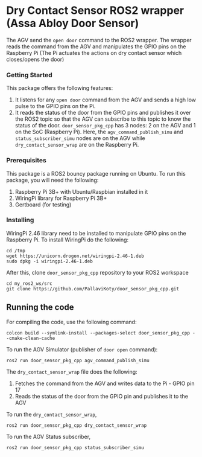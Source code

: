
# Dry Contact Sensor ROS2 wrapper (Assa Abloy Door Sensor)

The AGV send the `open door` command to the ROS2 wrapper. The wrapper reads the command from the AGV and manipulates the GPIO pins on the Raspberry Pi (The Pi actuates the actions on dry contact sensor which closes/opens the door)

### Getting Started

This package offers the following features:
1. It listens for any `open door` command from the AGV and sends a high low pulse to the GPIO pins on the Pi. 
2. It reads the status of the door from the GPIO pins and publishes it over the ROS2 topic so that the AGV can subscribe to this topic to know the status of the door.
`door_sensor_pkg_cpp` has 3 nodes: 2 on the AGV and 1 on the SoC (Raspberry Pi). Here, the `agv_command_publish_simu` and `status_subscriber_simu` nodes are on the AGV while `dry_contact_sensor_wrap` are on the Raspberry Pi.

### Prerequisites

This package is a ROS2 bouncy package running on Ubuntu. To run this package, you will need the following:
1. Raspberry Pi 3B+ with Ubuntu/Raspbian installed in it
2. WiringPi library for Raspberry Pi 3B+
3. Gertboard (for testing)

### Installing

WiringPi 2.46 library need to be installed to manipulate GPIO pins on the Raspberry Pi.
To install WiringPi do the following:
```
cd /tmp
wget https://unicorn.drogon.net/wiringpi-2.46-1.deb
sudo dpkg -i wiringpi-2.46-1.deb
```
After this, clone `door_sensor_pkg_cpp` repository to your ROS2 workspace
```
cd my_ros2_ws/src
git clone https://github.com/PallaviKoty/door_sensor_pkg_cpp.git
```
## Running the code

For compiling the code, use the following command:
```
colcon build --symlink-install --packages-select door_sensor_pkg_cpp --cmake-clean-cache
```

To run the AGV Simulator (publisher of `door open` command):
```
ros2 run door_sensor_pkg_cpp agv_command_publish_simu
```

The `dry_contact_sensor_wrap` file does the following:
1. Fetches the command from the AGV and writes data to the Pi - GPIO pin 17
2. Reads the status of the door from the GPIO pin and publishes it to the AGV 

To run the `dry_contact_sensor_wrap`,
```
ros2 run door_sensor_pkg_cpp dry_contact_sensor_wrap
```

To run the AGV Status subscriber, 
```
ros2 run door_sensor_pkg_cpp status_subscriber_simu
```
